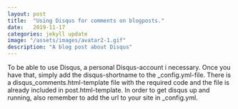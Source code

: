 ```yaml
---
layout: post
title:  "Using Disqus for comments on blogposts."
date:   2019-11-17
categories: jekyll update
image: "/assets/images/avatar2-1.gif"
description: "A blog post about Disqus"
---
```


To be able to use Disqus, a personal Disqus-account i necessary. Once you have that, simply add the disqus-shortname to the _config.yml-file. There is a disqus_comments.html-template file with the required code and the file is already included in post.html-template. In order to get disqus up and running, also remember to add the url to your site in _config.yml.